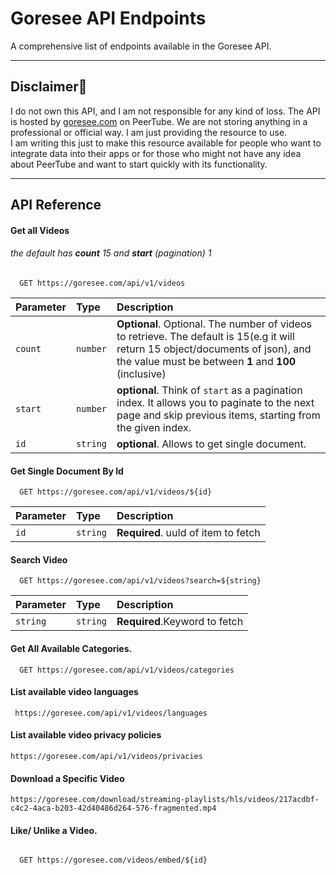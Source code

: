 # Goresee API Endpoints

A comprehensive list of endpoints available in the Goresee API.

---
## Disclaimer🔴

I do not own this API, and I am not responsible for any kind of loss. The API is hosted by [goresee.com](https://goresee.com) on PeerTube. We are not storing anything in a professional or official way. I am just providing the resource to use.  
I am writing this just to make this resource available for people who want to integrate data into their apps or for those who might not have any idea about PeerTube and want to start quickly with its functionality.


---
## API Reference

#### Get all Videos
###### the default has ***count*** 15 and  ***start*** (pagination) 1
```http
  GET https://goresee.com/api/v1/videos
```

| Parameter | Type     | Description                |
| :-------- | :------- | :------------------------- |
| `count` | `number` | **Optional**.  Optional. The number of videos to retrieve. The default is 15(e.g it will return 15 object/documents of json), and the value must be between **1** and **100** (inclusive)|
| `start` | `number` | **optional**. Think of `start` as a pagination index. It allows you to paginate to the next page and skip previous items, starting from the given index.|
| `id` | `string` | **optional**. Allows to get single document.|



#### Get Single Document By Id

```http
  GET https://goresee.com/api/v1/videos/${id}
```

| Parameter | Type     | Description                       |
| :-------- | :------- | :-------------------------------- |
| `id`      | `string` | **Required**. uuId of item to fetch  |

#### Search Video

```http
  GET https://goresee.com/api/v1/videos?search=${string}
```
| Parameter | Type     | Description                       |
| :-------- | :------- | :-------------------------------- |
| `string`      | `string` | **Required**.Keyword to fetch  |


#### Get All Available Categories.
```http
  GET https://goresee.com/api/v1/videos/categories
```


#### List available video languages
```
 https://goresee.com/api/v1/videos/languages
 ```

#### List available video privacy policies
```
https://goresee.com/api/v1/videos/privacies
```
#### Download a Specific Video
```
https://goresee.com/download/streaming-playlists/hls/videos/217acdbf-c4c2-4aca-b203-42d40486d264-576-fragmented.mp4
```


#### Like/ Unlike a Video.
###### 
```http
  GET https://goresee.com/videos/embed/${id}
```


